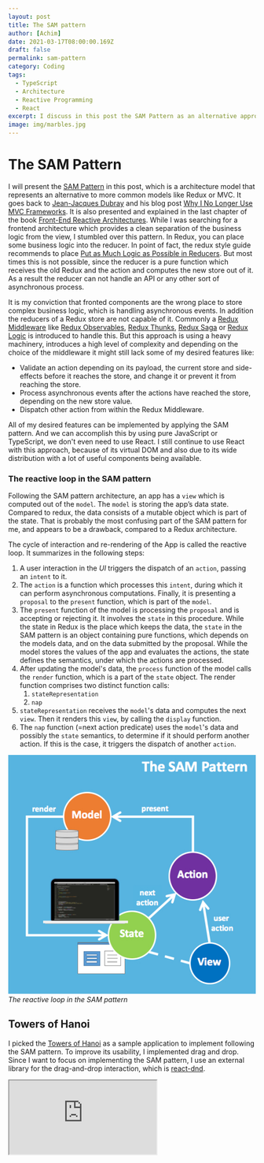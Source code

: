 ```yaml
---
layout: post
title: The SAM pattern
author: [Achim]
date: 2021-03-17T08:00:00.169Z
draft: false
permalink: sam-pattern
category: Coding
tags:
  - TypeScript
  - Architecture
  - Reactive Programming
  - React
excerpt: I discuss in this post the SAM Pattern as an alternative approach to widely adopted Frontend architectures.
image: img/marbles.jpg
---
```


# The SAM Pattern

I will present the [SAM Pattern](http://sam.js.org/) in this post, which is a architecture model that represents an alternative to more common models like Redux or MVC. It goes back to [Jean-Jacques Dubray](https://github.com/jdubray) and his blog post [Why I No Longer Use MVC Frameworks](https://www.infoq.com/articles/no-more-mvc-frameworks/). It is also presented and explained in the last chapter of the book [Front-End Reactive Architectures](https://www.springer.com/de/book/9781484231791).
While I was searching for a frontend architecture which provides a clean separation of the business logic from the view, I stumbled over this pattern. In Redux, you can place some business logic into the reducer. In point of fact, the redux style guide recommends to place [Put as Much Logic as Possible in Reducers](https://redux.js.org/style-guide/style-guide#put-as-much-logic-as-possible-in-reducers). But most times this is not possible, since the reducer is a pure function which receives the old Redux and the action and computes the new store out of it. As a result the reducer can not handle an API or any other sort of asynchronous process. 

It is my conviction that fronted components are the wrong place to store complex business logic, which is handling asynchronous events. In addition the reducers of a Redux store are not capable of it. Commonly a [Redux Middleware](https://redux.js.org/tutorials/fundamentals/part-4-store#middleware) like [Redux Observables](https://redux-observable.js.org/), [Redux Thunks](https://github.com/reduxjs/redux-thunk), [Redux Saga](https://github.com/reduxjs/redux-thunk) or [Redux Logic](https://github.com/jeffbski/redux-logic) is introduced to handle this. But this approach is using a heavy machinery, introduces a high level of complexity and depending on the choice of the middleware it might still lack some of my desired features like:

* Validate an action depending on its payload, the current store and side-effects before it reaches the store, and change it or prevent it from reaching the store.
* Process asynchronous events after the actions have reached the store, depending on the new store value.
* Dispatch other action from within the Redux Middleware.

All of my desired features can be implemented by applying the SAM pattern. And we can accomplish this by using pure JavaScript or TypeScript, we don't even need to use React. I still continue to use React with this approach, because of its virtual DOM and also due to its wide distribution with a lot of useful components being available.

### The reactive loop in the SAM pattern

Following the SAM pattern architecture, an app has a `view` which is computed out of the `model`. The `model` is storing the app’s data state. Compared to redux, the data consists of a mutable object which is part of the state. That is probably the most confusing part of the SAM pattern for me, and appears to be a drawback, compared to a Redux architecture.

The cycle of interaction and re-rendering of the App is called the reactive loop. It summarizes in the following steps:

1. A user interaction in the *UI* triggers the dispatch of an `action`, passing an `intent` to it.
2. The `action` is a function which processes this `intent`, during which it can perform asynchronous computations. Finally, it is presenting a `proposal` to the `present` function, which is part of the `model`.
3. The `present` function of the model is processing the `proposal` and is accepting or rejecting it. It involves the `state` in this procedure. While the state in Redux is the place which keeps the data, the `state` in the SAM pattern is an object containing pure functions, which depends on the models data, and on the data submitted by the proposal. While the model stores the values of the app and evaluates the actions, the state defines the semantics, under which the actions are processed.
4. After updating the model's data, the `process` function of the model calls the `render` function, which is a part of the `state` object. The render function comprises two distinct function calls:
    1. `stateRepresentation`
    2. `nap`
5. `stateRepresentation` receives the `model`'s data and computes the next `view`. Then it renders this `view`, by calling the `display` function.
6. The `nap` function (=next action predicate) uses the `model`'s data and possibly the `state` semantics, to determine if it should perform another action. If this is the case, it triggers the dispatch of another `action`.



![sam-loop.jpg](img/sam-loop.jpg)_The reactive loop in the SAM pattern_

## Towers of Hanoi

I picked the [Towers of Hanoi](https://en.wikipedia.org/wiki/Tower_of_Hanoi) as a sample application to implement following the SAM pattern. To improve its usability, I implemented drag and drop. Since I want to focus on implementing the SAM pattern, I use an external library for the drag-and-drop interaction, which is [react-dnd](https://www.npmjs.com/package/react-dnd).

<iframe src='https://blissful-gates-e99ed8.netlify.app/' style={{width: '100%', height: '400px'}} />

### Implementation following the SAM pattern

When you try the Hanoi game above, you realize is the app can be in three fundamentally different states, displaying non-related screen:

1. The initial screen.
2. The screen while playing the game.
3. The screen which is shown once the game is solved.

Hence the app carries a global state, which allows to assign it to one of those three states: 

```typescript
type Status = "INIT" | "PLAYING" | "SOLVED";
```

The iterations are:

1. On the start screen:
    * Change the number of tiles
    * Start the game
2. While playing:
    * Move a tile from one tower to another tower
    * Solve the game
3. When solved:
    * Reset the game

Reflecting the following intent types:

```typescript
type IntentType = "TILES" | "START" | "DROP" | "SOLVE" | "RESET" ;
```

Check out the [SAM Hanoi Repo](https://github.com/achimcc/sam-hanoi) on my Github account to access the full source code of the app. While I don't want to explain every detail, I still want to remark on the most crucial parts:

Visualizing the reactive loop of the SAM pattern in a flowchart, I follow the naming conventions of the directories and function/parameter names in my code:

```mermaid
graph TD
subgraph DOM
    A[UI] 
end
subgraph Actions
    A -->|triggers| B(dispatch)
    B -->|intent| C(action)
end
subgraph Model
    C -->|proposal| E[present]
    E -->|model.data| F[state.render]
    F --> |triggers| G[nap]
    G --> B
end
subgraph View
    F --> |model.data| J[stateRepresentation]
    J --> |model.data| K[view]
    J --> |triggers| L[display]
    K --> |JSX components|L
    L --> |injects JSX| A
end
```

The model persists the data in a mutable object that is updated by the `model`s render function. Specifically, the typization of `model.data` reads as:

```typescript
type LessThan<N extends number | bigint> = intrinsic

type TileId = LessThan<10>;

type Presenter = {
  (data: Data): void;
};

interface TowerData {
  LEFT: Array<TileId>;
  MIDDLE: Array<TileId>;
  RIGHT: Array<TileId>;
}

interface Model { 
  data: {towers: Towers, nrTiles: number, status: Status, count: number};
  present: Presenter;
}
```

Here the `present` function from the `model` is processing the actions proposals and updating the models data accordingly:

```typescript
import state from "./state";

const defaultTowers = (tiles: number) =>
  ({
    LEFT: Array.from(Array(tiles).keys()),
    MIDDLE: [],
    RIGHT: [],
  } as TowerData);

const model: Model = {
  data: { towers: defaultTowers(0), nrTiles: 0, status: "INIT", count: 0 },
  present: (intent: Intent) => {
    switch (intent.type) {
      case "INIT": {
        model.data.status = "INIT";
        state.render(model);
        break;
      }
      case "TILES": {
        if (!state.init(model)) break;
        model.data.nrTiles = intent.payload.nrTiles;
        break;
      }
      case "START": {
        if (!state.ready(model)) break;
        model.data.towers = defaultTowers(model.data.nrTiles);
        model.data.count = 0;
        model.data.status = "PLAYING";
        state.render(model);
        break;
      }
      case "DROP": {
        const { tower, tileId } = intent.payload;
        if (!state.canDrop(model, tileId, tower)) break;
        for (var towerId in model.data.towers)
          if (model.data.towers[towerId].includes(tileId))
            model.data.towers[towerId].shift();
        model.data.towers[tower].unshift(tileId);
        model.data.count++;
        state.render(model);
        break;
      }
      case "SOLVE": {
        if (!state.isSolved(model)) break;
        model.data.status = "SOLVED";
        state.render(model);
        break;
      }
      default: {
        break;
      }
    }
  },
};

export default model;
```

Subsequently the `state` defines the semantics of the `model`, it tells the `model'`s present function, how to interpret the data. It is using pure functions which evaluate the `model'`s data:

```typescript
import stateRepresentation from "../View/stateRepresentation";
import nap from "./nap";

const state: State = {
  init: (model: Model) => model.data.status === "INIT",
  ready: (model: Model) =>
    model.data.status === "INIT" && model.data.nrTiles !== 0,
  canDrop: (model: Model, tileId: TileId, tower: TowerType) => {
    return Math.min(...model.data.towers[tower]) > tileId;
  },
  isSolved: (model: Model) => {
    return (
      model.data.status === "PLAYING" &&
      model.data.towers["RIGHT"].length === model.data.nrTiles
    );
  },
  render: (model: Model) => {
    stateRepresentation(model);
    nap(model);
  },
};

export default state;
```

Eventually, the model derives the `stateRepresentation` in a declarative way from its data:

```typescript
import React from "react";
import view from "./view";
import display from "./display";

const stateRepresentation = (model: Model) => {
  let representation = <div> Playing</div>;
  switch (model.data.status) {
    case "INIT":
      representation = view.init();
      break;
    case "PLAYING":
      representation = view.playing(model);
      break;
    case "SOLVED":
      representation = view.solved(model);
      break;
  }
  display(representation);
};

export default stateRepresentation;
```

In this stept, the `stateRepresentation` implements different views, which represent the different screens of the app:

```typescript
import React from "react";
import Board from "../../components/Board/Board";
import Init from "../../components/Init/Init";
import Solved from "../../components/Solved/Solved";

const view = {
  playing: (model: Model) => <Board model={model} />,
  solved: (model: Model) => <Solved model={model} />,
  init: () => <Init />,
};

export default view;
```

and a `display` function which is injecting the derived representation into the DOM.

Next to this, the `render` function executes the `nap` function to evaluate if there is any other action to dispatch because of the updated `model`'s data. In our case, it checks if we solved the game after each move and to update the game’s status to 'SOLVED' mode, as soon as this is the case:


```typescript
import dispatch from "../Actions/dispatch";
import state from "./state";

const nap = (model: Model) => {
  if (state.isSolved(model)) {
    dispatch({ type: "SOLVE" });
  }
};

export default nap;
```